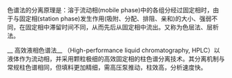 色谱法的分离原理是：溶于流动相(mobile phase)中的各组分经过固定相时，由于与固定相(station phase)发生作用(吸附、分配、排阻、亲和)的大小、强弱不同，在固定相中滞留时间不同，从而先后从固定相中流出。又称为色层法、层析法。

__ 高效液相色谱法__ （High-performance liquid chromatography, HPLC）以液体作为流动相，并采用颗粒极细的高效固定相的柱色谱分离技术。其分离机制与常规柱色谱相同，但填料更加精细，需高压泵推动，柱效高，分析速度快。
